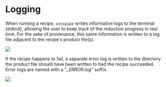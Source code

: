 # Logging

When running a recipe, `soxspipe` writes informative logs to the terminal (stdout), allowing the user to keep track of the reduction progress in real time. For the sake of provenance, this same information is written to a log file adjacent to the recipe's product file(s).

[![](https://live.staticflickr.com/65535/53246177840_c710373c18_o.png)](https://live.staticflickr.com/65535/53246177840_c710373c18_o.png)

If the recipe happens to fail, a separate error log is written to the directory the product file should have been written to had the recipe succeeded. Error logs are named with a *"_ERROR.log"* suffix.

[![](https://live.staticflickr.com/65535/53246177840_c710373c18_o.png)](https://live.staticflickr.com/65535/53246182095_dae0648eb0_o.png)
